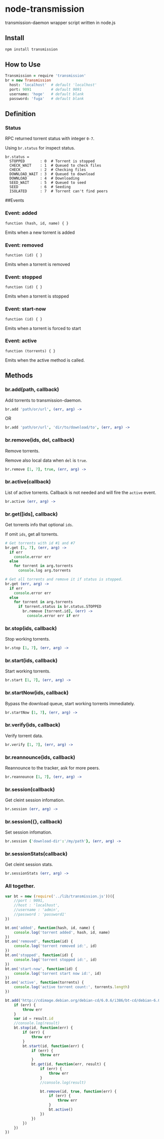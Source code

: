 # node-transmission

transmission-daemon wrapper script written in node.js

## Install

```sh
npm install transmission
```

## How to Use

```coffee
Transmission = require 'transmission'
br = new Transmission
  host: 'localhost'  # default 'localhost'
  port: 9091         # default 9091
  username: 'hoge'   # default blank
  password: 'fuga'   # default blank
```

## Definition

### Status

RPC returned torrent status with integer `0-7`.

Using `br.status` for inspect status.

```
br.status =
  STOPPED       : 0  # Torrent is stopped
  CHECK_WAIT    : 1  # Queued to check files
  CHECK         : 2  # Checking files
  DOWNLOAD_WAIT : 3  # Queued to download
  DOWNLOAD      : 4  # Downloading
  SEED_WAIT     : 5  # Queued to seed
  SEED          : 6  # Seeding
  ISOLATED      : 7  # Torrent can't find peers
```
##Events

### Event: added ###

`function (hash, id, name) { }`

Emits when a new torrent is added
### Event: removed ###

`function (id) { }`

Emits when a torrent is removed
### Event: stopped ###

`function (id) { }`

Emits when a torrent is stopped
### Event: start-now ###

`function (id) { }`

Emits when a torrent is forced to start
### Event: active ###

`function (torrents) { }`

Emits when the active method is called.


## Methods

### br.add(path, callback)

Add torrents to transmission-daemon.

```coffee
br.add 'path/or/url', (err, arg) ->
```
OR

```coffee
br.add 'path/or/url', 'dir/to/download/to', (err, arg) ->
```

### br.remove(ids, del, callback)

Remove torrents.

Remove also local data when `del` is `true`.

```coffee
br.remove [1, 7], true, (err, arg) ->
```

### br.active(callback)

List of active torrents. Callback is not needed and will fire the `active` event.

```coffee
br.active (err, arg) ->
```

### br.get([ids], callback)

Get torrents info that optional `ids`.

If omit `ids`, get all torrents.

```coffee
# Get torrents with id #1 and #7
br.get [1, 7], (err, arg) ->
  if err
    console.error err
  else
    for torrent in arg.torrents
      console.log arg.torrents

# Get all torrents and remove it if status is stopped.
br.get (err, arg) ->
  if err
    console.error err
  else
    for torrent in arg.torrents
      if torrent.status is br.status.STOPPED
        br.remove [torrent.id], (err) ->
          console.error err if err
```

### br.stop(ids, callback)

Stop working torrents.

```coffee
br.stop [1, 7], (err, arg) ->
```

### br.start(ids, callback)

Start working torrents.

```coffee
br.start [1, 7], (err, arg) ->
```

### br.startNow(ids, callback)

Bypass the download queue, start working torrents immediately.

```coffee
br.startNow [1, 7], (err, arg) ->
```

### br.verify(ids, callback)

Verify torrent data.

```coffee
br.verify [1, 7], (err, arg) ->
```

### br.reannounce(ids, callback)

Reannounce to the tracker, ask for more peers.

```coffee
br.reannounce [1, 7], (err, arg) ->
```

### br.session(callback)

Get cleint session infomation.

```coffee
br.session (err, arg) ->
```

### br.session({}, callback)

Set session infomation.

```coffee
br.session {'download-dir':'/my/path'}, (err, arg) ->
```

### br.sessionStats(callback)

Get cleint session stats.

```coffee
br.sessionStats (err, arg) ->
```

### All together.

```js
var bt = new (require('../lib/transmission.js'))({
	//port : 9091,
	//host : 'localhost',
	//username : 'admin',
	//password : 'password1'
})

bt.on('added', function(hash, id, name) {
	console.log('torrent added', hash, id, name)
})
bt.on('removed', function(id) {
	console.log('torrent removed id:', id)
})
bt.on('stopped', function(id) {
	console.log('torrent stopped id:', id)
})
bt.on('start-now', function(id) {
	console.log('torrent start now id:', id)
})
bt.on('active', function(torrents) {
	console.log('active torrent count:', torrents.length)
})

bt.add('http://cdimage.debian.org/debian-cd/6.0.6/i386/bt-cd/debian-6.0.6-i386-netinst.iso.torrent', function(err, result) {
	if (err) {
		throw err
	}
	var id = result.id
	//console.log(result)
	bt.stop(id, function(err) {
		if (err) {
			throw err
		}
		bt.start(id, function(err) {
			if (err) {
				throw err
			}
			bt.get(id, function(err, result) {
				if (err) {
					throw err
				}
				//console.log(result)

				bt.remove(id, true, function(err) {
					if (err) {
						throw err
					}
					bt.active()
				})
			})
		})
	})
})
```


